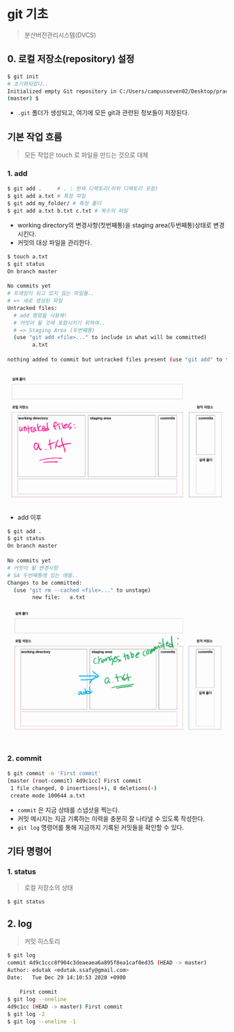 # git 기초

> 분산버전관리시스템(DVCS)

## 0. 로컬 저장소(repository) 설정

```bash
$ git init
# 초기화되었다..
Initialized empty Git repository in C:/Users/campusseven02/Desktop/practice/.git/
(master) $
```

* `.git` 폴더가 생성되고, 여기에 모든 git과 관련된 정보들이 저장된다.

## 기본 작업 흐름

> 모든 작업은 touch 로 파일을 만드는 것으로 대체

### 1. add

```bash
$ git add .     # . : 현재 디렉토리(하위 디렉토리 포함)
$ git add a.txt # 특정 파일
$ git add my_folder/ # 특정 폴더
$ git add a.txt b.txt c.txt # 복수의 파일
```

* working directory의 변경사항(첫번째통)을 staging area(두번째통)상태로 변경 시킨다. 
* 커밋의 대상 파일을 관리한다.

```bash
$ touch a.txt 
$ git status
On branch master

No commits yet
# 트래킹이 되고 있지 않는 파일들..
# => 새로 생성된 파일
Untracked files:
  # add 명령을 사용해!
  # 커밋이 될 것에 포함시키기 위하여..
  # => Staging Area (두번째통)
  (use "git add <file>..." to include in what will be committed)
        a.txt

nothing added to commit but untracked files present (use "git add" to track)
```

![Screen Shot 2020-12-29 at 오후 2.07](md-images/Screen%20Shot%202020-12-29%20at%20%EC%98%A4%ED%9B%84%202.07-1609218582981.png)

* add 이후

```bash
$ git add .
$ git status
On branch master

No commits yet
# 커밋이 될 변경사항
# SA 두번째통에 있는 애들..
Changes to be committed:
  (use "git rm --cached <file>..." to unstage)
        new file:   a.txt
```

![Screen Shot 2020-12-29 at 오후 2.08](md-images/Screen%20Shot%202020-12-29%20at%20%EC%98%A4%ED%9B%84%202.08-1609218589248.png)

### 2. commit

```bash
$ git commit -m 'First commit'
[master (root-commit) 4d9c1cc] First commit
 1 file changed, 0 insertions(+), 0 deletions(-)
 create mode 100644 a.txt
```

* `commit` 은 지금 상태를 스냅샷을 찍는다.
* 커밋 메시지는 지금 기록하는 이력을 충분히 잘 나타낼 수 있도록 작성한다.
* `git log` 명령어를 통해 지금까지 기록된 커밋들을 확인할 수 있다.

## 기타 명령어

### 1. status

> 로컬 저장소의 상태

```bash
$ git status
```

## 2. log

> 커밋 히스토리

```bash
$ git log
commit 4d9c1ccc8f904c3deaeaea6a895f8ea1caf0ed35 (HEAD -> master)
Author: edutak <edutak.ssafy@gmail.com>
Date:   Tue Dec 29 14:10:53 2020 +0900

    First commit
$ git log --oneline
4d9c1cc (HEAD -> master) First commit
$ git log -2
$ git log --oneline -1
```

















